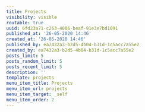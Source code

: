 ```yaml
---
title: Projects
visibility: visible
routable: true
uuid: 6fd23a71-c263-4006-beaf-91e3e7bd1091
published_at: '26-05-2020 14:46'
created_at: '26-05-2020 14:46'
published_by: ea7432a3-b2d5-4b04-b31d-1c5acc7a55e2
created_by: ea7432a3-b2d5-4b04-b31d-1c5acc7a55e2
posts_limit: 5
posts_random_limit: 5
posts_recent_limit: 5
description: ''
template: projects
menu_item_title: Projects
menu_item_url: projects
menu_item_target: _self
menu_item_order: 2
---
```

